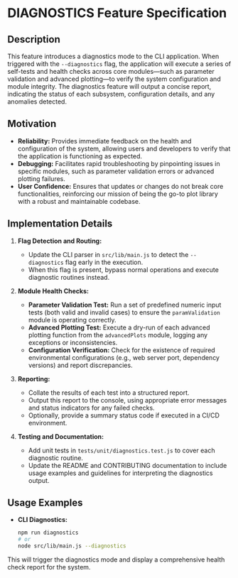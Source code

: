# DIAGNOSTICS Feature Specification

## Description
This feature introduces a diagnostics mode to the CLI application. When triggered with the `--diagnostics` flag, the application will execute a series of self-tests and health checks across core modules—such as parameter validation and advanced plotting—to verify the system configuration and module integrity. The diagnostics feature will output a concise report, indicating the status of each subsystem, configuration details, and any anomalies detected.

## Motivation
- **Reliability:** Provides immediate feedback on the health and configuration of the system, allowing users and developers to verify that the application is functioning as expected.
- **Debugging:** Facilitates rapid troubleshooting by pinpointing issues in specific modules, such as parameter validation errors or advanced plotting failures.
- **User Confidence:** Ensures that updates or changes do not break core functionalities, reinforcing our mission of being the go-to plot library with a robust and maintainable codebase.

## Implementation Details
1. **Flag Detection and Routing:**
   - Update the CLI parser in `src/lib/main.js` to detect the `--diagnostics` flag early in the execution.
   - When this flag is present, bypass normal operations and execute diagnostic routines instead.

2. **Module Health Checks:**
   - **Parameter Validation Test:** Run a set of predefined numeric input tests (both valid and invalid cases) to ensure the `paramValidation` module is operating correctly.
   - **Advanced Plotting Test:** Execute a dry-run of each advanced plotting function from the `advancedPlots` module, logging any exceptions or inconsistencies.
   - **Configuration Verification:** Check for the existence of required environmental configurations (e.g., web server port, dependency versions) and report discrepancies.

3. **Reporting:**
   - Collate the results of each test into a structured report.
   - Output this report to the console, using appropriate error messages and status indicators for any failed checks.
   - Optionally, provide a summary status code if executed in a CI/CD environment.

4. **Testing and Documentation:**
   - Add unit tests in `tests/unit/diagnostics.test.js` to cover each diagnostic routine.
   - Update the README and CONTRIBUTING documentation to include usage examples and guidelines for interpreting the diagnostics output.

## Usage Examples
- **CLI Diagnostics:**
  ```bash
  npm run diagnostics
  # or
  node src/lib/main.js --diagnostics
  ```

This will trigger the diagnostics mode and display a comprehensive health check report for the system.
